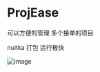 # ProjEase

可以方便的管理 多个接单的项目

nuitka 打包 运行极快

![image](https://github.com/user-attachments/assets/72be8317-673a-4d55-b77e-79a5c54f8b08)
